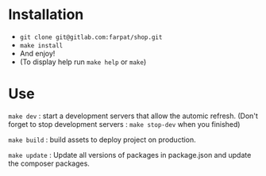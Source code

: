 # Installation

- `git clone git@gitlab.com:farpat/shop.git`
- `make install`
- And enjoy!
- (To display help run `make help` or `make`)

# Use

`make dev` : start a development servers that allow the automic refresh.
(Don't forget to stop development servers : `make stop-dev` when you finished)

`make build` : build assets to deploy project on production. 

`make update` : Update all versions of packages in package.json and update the composer packages.
